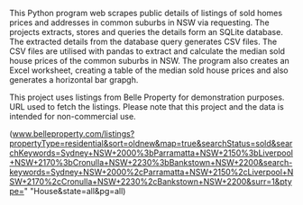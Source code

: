 This Python program web scrapes public details of listings of sold homes prices and addresses in common suburbs in NSW via requesting.
The projects extracts, stores and queries the details form an SQLite database.
The extracted details from the database query generates CSV files. 
The CSV files are utilised with pandas to extract and calculate the median sold house prices of the common suburbs in NSW.
The program also creates an Excel worksheet, creating a table of the median sold house prices and also generates a horizontal bar grapgh. 

This project uses listings from Belle Property for demonstration purposes.
URL used to fetch the listings. Please note that this project and the data is intended for non-commercial use.

(www.belleproperty.com/listings?propertyType=residential&sort=oldnew&map=true&searchStatus=sold&searchKeywords=Sydney+NSW+2000%3bParramatta+NSW+2150%3bLiverpool+NSW+2170%3bCronulla+NSW+2230%3bBankstown+NSW+2200&search-keywords=Sydney+NSW+2000%2cParramatta+NSW+2150%2cLiverpool+NSW+2170%2cCronulla+NSW+2230%2cBankstown+NSW+2200&surr=1&ptype="
"House&state=all&pg=all)
